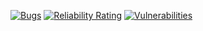 [![Bugs](https://sonarcloud.io/api/project_badges/measure?project=leonardokawamura_integracao-continua&metric=bugs)](https://sonarcloud.io/dashboard?id=leonardokawamura_integracao-continua)
[![Reliability Rating](https://sonarcloud.io/api/project_badges/measure?project=leonardokawamura_integracao-continua&metric=reliability_rating)](https://sonarcloud.io/dashboard?id=leonardokawamura_integracao-continua)
[![Vulnerabilities](https://sonarcloud.io/api/project_badges/measure?project=leonardokawamura_integracao-continua&metric=vulnerabilities)](https://sonarcloud.io/dashboard?id=leonardokawamura_integracao-continua)